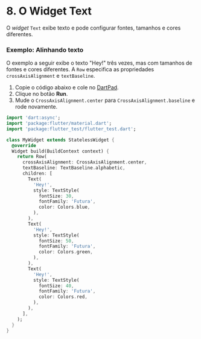 # 8. O Widget Text

O _widget_ `Text` exibe texto e pode configurar fontes, tamanhos e cores diferentes.

### Exemplo: Alinhando texto

O exemplo a seguir exibe o texto "Hey!" três vezes, mas com tamanhos de fontes e cores diferentes. A `Row` especifica as propriedades `crossAxisAlignment` e `textBaseline`.

1. Copie o código abaixo e cole no [DartPad](https://dartpad.dev/embed-flutter.html?id=05d920fd86eb3c253c2a6a8be0fabb01).
2. Clique no botão **Run**.
3. Mude o `CrossAxisAlignment.center` para `CrossAxisAlignment.baseline` e rode novamente.

```dart
import 'dart:async';
import 'package:flutter/material.dart';
import 'package:flutter_test/flutter_test.dart';

class MyWidget extends StatelessWidget {
  @override
  Widget build(BuildContext context) {
    return Row(
      crossAxisAlignment: CrossAxisAlignment.center,
      textBaseline: TextBaseline.alphabetic,
      children: [
        Text(
          'Hey!',
          style: TextStyle(
            fontSize: 30,
            fontFamily: 'Futura',
            color: Colors.blue,
          ),
        ),
        Text(
          'Hey!',
          style: TextStyle(
            fontSize: 50,
            fontFamily: 'Futura',
            color: Colors.green,
          ),
        ),
        Text(
          'Hey!',
          style: TextStyle(
            fontSize: 40,
            fontFamily: 'Futura',
            color: Colors.red,
          ),
        ),
      ],
    );
  }
}
```

